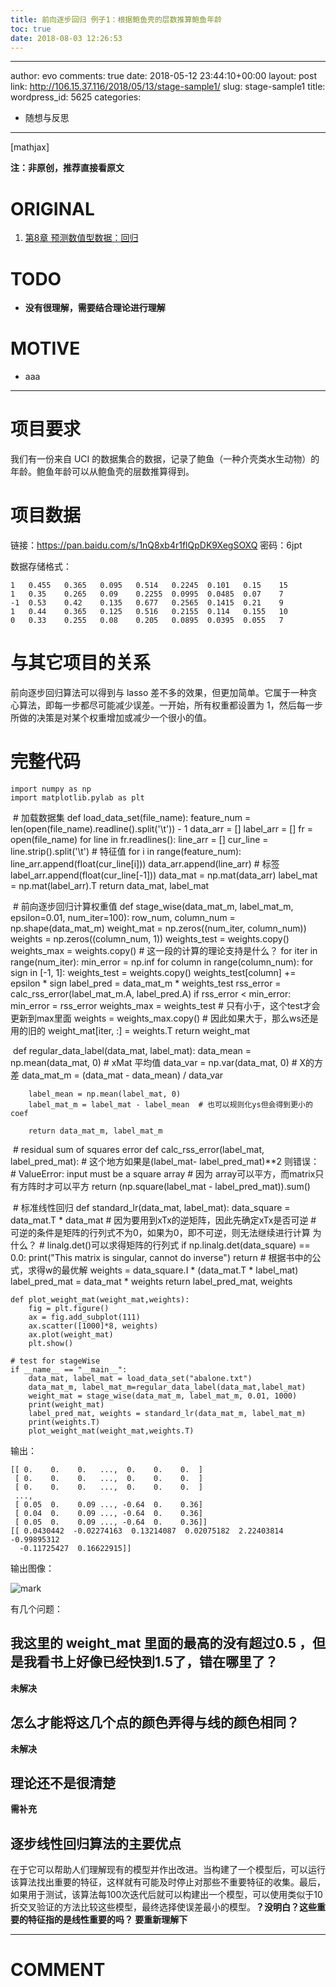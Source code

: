 ```yaml
---
title: 前向逐步回归 例子1：根据鲍鱼壳的层数推算鲍鱼年龄
toc: true
date: 2018-08-03 12:26:53
---
```

---
author: evo
comments: true
date: 2018-05-12 23:44:10+00:00
layout: post
link: http://106.15.37.116/2018/05/13/stage-sample1/
slug: stage-sample1
title:
wordpress_id: 5625
categories:
- 随想与反思
---

<!-- more -->

[mathjax]

**注：非原创，推荐直接看原文**


# ORIGINAL






  1. [第8章 预测数值型数据：回归](http://ml.apachecn.org/mlia/regress/)




# TODO






  * **没有很理解，需要结合理论进行理解**




# MOTIVE






  * aaa





* * *





# 项目要求


我们有一份来自 UCI 的数据集合的数据，记录了鲍鱼（一种介壳类水生动物）的年龄。鲍鱼年龄可以从鲍鱼壳的层数推算得到。


# 项目数据


链接：https://pan.baidu.com/s/1nQ8xb4r1flQpDK9XegSOXQ 密码：6jpt

数据存储格式：


    1   0.455   0.365   0.095   0.514   0.2245  0.101   0.15    15
    1   0.35    0.265   0.09    0.2255  0.0995  0.0485  0.07    7
    -1  0.53    0.42    0.135   0.677   0.2565  0.1415  0.21    9
    1   0.44    0.365   0.125   0.516   0.2155  0.114   0.155   10
    0   0.33    0.255   0.08    0.205   0.0895  0.0395  0.055   7




# 与其它项目的关系


前向逐步回归算法可以得到与 lasso 差不多的效果，但更加简单。它属于一种贪心算法，即每一步都尽可能减少误差。一开始，所有权重都设置为 1，然后每一步所做的决策是对某个权重增加或减少一个很小的值。


# 完整代码




    import numpy as np
    import matplotlib.pylab as plt


​
    # 加载数据集
    def load_data_set(file_name):
        feature_num = len(open(file_name).readline().split('\t')) - 1
        data_arr = []
        label_arr = []
        fr = open(file_name)
        for line in fr.readlines():
            line_arr = []
            cur_line = line.strip().split('\t')
            # 特征值
            for i in range(feature_num):
                line_arr.append(float(cur_line[i]))
            data_arr.append(line_arr)
            # 标签
            label_arr.append(float(cur_line[-1]))
        data_mat = np.mat(data_arr)
        label_mat = np.mat(label_arr).T
        return data_mat, label_mat


​
    # 前向逐步回归计算权重值
    def stage_wise(data_mat_m, label_mat_m, epsilon=0.01, num_iter=100):
        row_num, column_num = np.shape(data_mat_m)
        weight_mat = np.zeros((num_iter, column_num))
        weights = np.zeros((column_num, 1))
        weights_test = weights.copy()
        weights_max = weights.copy()
        # 这一段的计算的理论支持是什么？
        for iter in range(num_iter):
            min_error = np.inf
            for column in range(column_num):
                for sign in [-1, 1]:
                    weights_test = weights.copy()
                    weights_test[column] += epsilon * sign
                    label_pred = data_mat_m * weights_test
                    rss_error = calc_rss_error(label_mat_m.A, label_pred.A)
                    if rss_error < min_error:
                        min_error = rss_error
                        weights_max = weights_test  # 只有小于，这个test才会更新到max里面
            weights = weights_max.copy()  # 因此如果大于，那么ws还是用的旧的
            weight_mat[iter, :] = weights.T
        return weight_mat


​
    def regular_data_label(data_mat, label_mat):
        data_mean = np.mean(data_mat, 0)  # xMat 平均值
        data_var = np.var(data_mat, 0)  # X的方差
        data_mat_m = (data_mat - data_mean) / data_var

        label_mean = np.mean(label_mat, 0)
        label_mat_m = label_mat - label_mean  # 也可以规则化ys但会得到更小的coef

        return data_mat_m, label_mat_m


​
    # residual sum of squares error
    def calc_rss_error(label_mat, label_pred_mat):
        # 这个地方如果是(label_mat- label_pred_mat)**2 则错误：
        # ValueError: input must be a square array
        # 因为 array可以平方，而matrix只有方阵时才可以平方
        return (np.square(label_mat - label_pred_mat)).sum()


​
    # 标准线性回归
    def standard_lr(data_mat, label_mat):
        data_square = data_mat.T * data_mat
        # 因为要用到xTx的逆矩阵，因此先确定xTx是否可逆
        # 可逆的条件是矩阵的行列式不为0，如果为0，即不可逆，则无法继续进行计算 为什么？
        # linalg.det()可以求得矩阵的行列式
        if np.linalg.det(data_square) == 0.0:
            print("This matrix is singular, cannot do inverse")
            return
        # 根据书中的公式，求得w的最优解
        weights = data_square.I * (data_mat.T * label_mat)
        label_pred_mat = data_mat * weights
        return label_pred_mat, weights

    def plot_weight_mat(weight_mat,weights):
        fig = plt.figure()
        ax = fig.add_subplot(111)
        ax.scatter([1000]*8, weights)
        ax.plot(weight_mat)
        plt.show()

    # test for stageWise
    if __name__ == "__main__":
        data_mat, label_mat = load_data_set("abalone.txt")
        data_mat_m, label_mat_m=regular_data_label(data_mat,label_mat)
        weight_mat = stage_wise(data_mat_m, label_mat_m, 0.01, 1000)
        print(weight_mat)
        label_pred_mat, weights = standard_lr(data_mat_m, label_mat_m)
        print(weights.T)
        plot_weight_mat(weight_mat,weights.T)


输出：


    [[ 0.    0.    0.   ...,  0.    0.    0.  ]
     [ 0.    0.    0.   ...,  0.    0.    0.  ]
     [ 0.    0.    0.   ...,  0.    0.    0.  ]
     ...,
     [ 0.05  0.    0.09 ..., -0.64  0.    0.36]
     [ 0.04  0.    0.09 ..., -0.64  0.    0.36]
     [ 0.05  0.    0.09 ..., -0.64  0.    0.36]]
    [[ 0.0430442  -0.02274163  0.13214087  0.02075182  2.22403814 -0.99895312
      -0.11725427  0.16622915]]


输出图像：


![mark](http://pacdb2bfr.bkt.clouddn.com/blog/image/180727/d37e58BIGL.png?imageslim)

有几个问题：


## 我这里的 weight_mat 里面的最高的没有超过0.5 ，但是我看书上好像已经快到1.5了，错在哪里了？


**未解决**


## 怎么才能将这几个点的颜色弄得与线的颜色相同？


**未解决**


## 理论还不是很清楚


**需补充**


## 逐步线性回归算法的主要优点


在于它可以帮助人们理解现有的模型并作出改进。当构建了一个模型后，可以运行该算法找出重要的特征，这样就有可能及时停止对那些不重要特征的收集。最后，如果用于测试，该算法每100次迭代后就可以构建出一个模型，可以使用类似于10折交叉验证的方法比较这些模型，最终选择使误差最小的模型。**？没明白？这些重要的特征指的是线性重要的吗？ 要重新理解下**











* * *





# COMMENT
